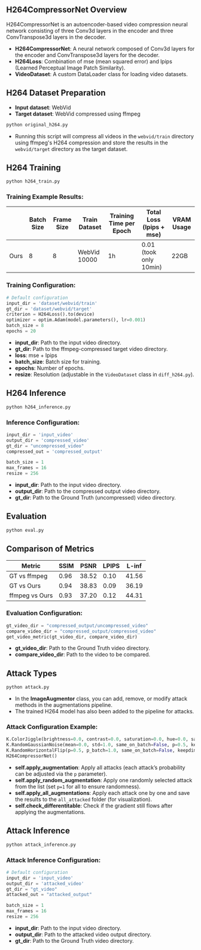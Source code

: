 ## H264CompressorNet Overview

H264CompressorNet is an autoencoder-based video compression neural network consisting of three Conv3d layers in the encoder and three ConvTranspose3d layers in the decoder.

- **H264CompressorNet**: A neural network composed of Conv3d layers for the encoder and ConvTranspose3d layers for the decoder.
- **H264Loss**: Combination of mse (mean squared error) and lpips (Learned Perceptual Image Patch Similarity).
- **VideoDataset**: A custom DataLoader class for loading video datasets.

## H264 Dataset Preparation

- **Input dataset**: WebVid
- **Target dataset**: WebVid compressed using ffmpeg

```bash
python original_h264.py
```

- Running this script will compress all videos in the `webvid/train` directory using ffmpeg's H264 compression and store the results in the `webvid/target` directory as the target dataset.

## H264 Training

```bash
python h264_train.py
```

### Training Example Results:

|  | **Batch Size** | **Frame Size** | **Train Dataset** | **Training Time per Epoch** | **Total Loss (lpips + mse)** | **VRAM Usage** |
| --- | --- | --- | --- | --- | --- | --- |
| Ours | 8 | 8 | WebVid 10000 | 1h | 0.01 (took only 10min) | 22GB |

### Training Configuration:

```python
# Default configuration
input_dir = 'dataset/webvid/train'
gt_dir = 'dataset/webvid/target'
criterion = H264Loss().to(device)
optimizer = optim.Adam(model.parameters(), lr=0.001)
batch_size = 8
epochs = 20 
```

- **input_dir**: Path to the input video directory.
- **gt_dir**: Path to the ffmpeg-compressed target video directory.
- **loss**: mse + lpips
- **batch_size**: Batch size for training.
- **epochs**: Number of epochs.
- **resize**: Resolution (adjustable in the `VideoDataset` class in `diff_h264.py`).

## H264 Inference

```bash
python h264_inference.py
```

### Inference Configuration:

```python
input_dir = 'input_video'
output_dir = 'compressed_video'
gt_dir = "uncompressed_video"
compressed_out = 'compressed_output'

batch_size = 1
max_frames = 16
resize = 256
```

- **input_dir**: Path to the input video directory.
- **output_dir**: Path to the compressed output video directory.
- **gt_dir**: Path to the Ground Truth (uncompressed) video directory.

## Evaluation

```bash
python eval.py
```
## Comparison of Metrics

| Metric         | SSIM  | PSNR  | LPIPS | L-inf |
|----------------|-------|-------|-------|-------|
| GT vs ffmpeg   | 0.96  | 38.52 | 0.10  | 41.56 |
| GT vs Ours     | 0.94  | 38.83 | 0.09  | 36.19 |
| ffmpeg vs Ours | 0.93  | 37.20 | 0.12  | 44.31 |


### Evaluation Configuration:

```python
gt_video_dir = "compressed_output/uncompressed_video"
compare_video_dir = "compressed_output/compressed_video"
get_video_metric(gt_video_dir, compare_video_dir)
```

- **gt_video_dir**: Path to the Ground Truth video directory.
- **compare_video_dir**: Path to the video to be compared.

## Attack Types

```bash
python attack.py
```

- In the **ImageAugmentor** class, you can add, remove, or modify attack methods in the augmentations pipeline.
- The trained H264 model has also been added to the pipeline for attacks.

### Attack Configuration Example:

```python
K.ColorJiggle(brightness=0.0, contrast=0.0, saturation=0.0, hue=0.0, same_on_batch=False, p=1.0, keepdim=False),
K.RandomGaussianNoise(mean=0.0, std=1.0, same_on_batch=False, p=0.5, keepdim=False),
K.RandomHorizontalFlip(p=0.5, p_batch=1.0, same_on_batch=False, keepdim=False),
H264CompressorNet()
```

- **self.apply_augmentation**: Apply all attacks (each attack’s probability can be adjusted via the `p` parameter).
- **self.apply_random_augmentation**: Apply one randomly selected attack from the list (set `p=1` for all to ensure randomness).
- **self.apply_all_augmentations**: Apply each attack one by one and save the results to the `all_attacked` folder (for visualization).
- **self.check_differentitable**: Check if the gradient still flows after applying the augmentations.

## Attack Inference

```bash
python attack_inference.py
```

### Attack Inference Configuration:

```python
# Default configuration
input_dir = 'input_video'
output_dir = 'attacked_video'
gt_dir = "gt_video"
attacked_out = "attacked_output"

batch_size = 1
max_frames = 16
resize = 256
```

- **input_dir**: Path to the input video directory.
- **output_dir**: Path to the attacked video output directory.
- **gt_dir**: Path to the Ground Truth video directory.
```
